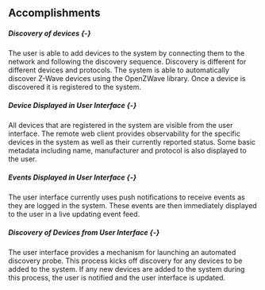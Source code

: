 ## Accomplishments

##### Discovery of devices {-}

The user is able to add devices to the system by connecting them to the network and following the 
discovery sequence. Discovery is different for different devices and protocols. The system is able 
to automatically discover Z-Wave devices using the OpenZWave library. Once a device is discovered it
is registered to the system.

##### Device Displayed in User Interface {-}

All devices that are registered in the system are visible from the user interface. The remote web 
client provides observability for the specific devices in the system as well as their currently
reported status. Some basic metadata including name, manufacturer and protocol is also displayed to 
the user.

##### Events Displayed in User Interface {-}

The user interface currently uses push notifications to receive events as they are logged in the 
system. These events are then immediately displayed to the user in a live updating event feed.

##### Discovery of Devices from User Interface {-}

The user interface provides a mechanism for launching an automated discovery probe. This
process kicks off discovery for any devices to be added to the system. If any new devices are
added to the system during this process, the user is notified and the user interface is updated.


